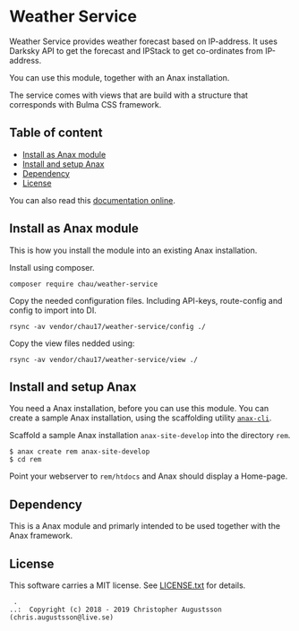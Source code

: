 Weather Service
==================================

Weather Service provides weather forecast based on IP-address. It uses Darksky API to get the forecast and IPStack to get co-ordinates from IP-address.

You can use this module, together with an Anax installation.

The service comes with views that are build with a structure that corresponds with Bulma CSS framework.



Table of content
------------------------------------

* [Install as Anax module](#Install-as-Anax-module)
* [Install and setup Anax](#Install-and-setup-Anax)
* [Dependency](#Dependency)
* [License](#License)

You can also read this [documentation online](https://canax.github.io/remserver/).



Install as Anax module
------------------------------------

This is how you install the module into an existing Anax installation.

Install using composer.

```
composer require chau/weather-service
```

Copy the needed configuration files. Including API-keys, route-config and config to import into DI.

```
rsync -av vendor/chau17/weather-service/config ./
```

Copy the view files nedded using:

```
rsync -av vendor/chau17/weather-service/view ./
```


Install and setup Anax
------------------------------------

You need a Anax installation, before you can use this module. You can create a sample Anax installation, using the scaffolding utility [`anax-cli`](https://github.com/canax/anax-cli).

Scaffold a sample Anax installation `anax-site-develop` into the directory `rem`.

```
$ anax create rem anax-site-develop
$ cd rem
```

Point your webserver to `rem/htdocs` and Anax should display a Home-page.



Dependency
------------------

This is a Anax module and primarly intended to be used together with the Anax framework.



License
------------------

This software carries a MIT license. See [LICENSE.txt](LICENSE.txt) for details.



```
 .
..:  Copyright (c) 2018 - 2019 Christopher Augustsson (chris.augustsson@live.se)
```
